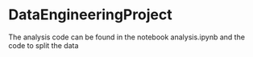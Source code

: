# DataEngineeringProject
The analysis code can be found in the notebook analysis.ipynb and the code to split the data
